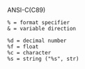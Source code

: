 ANSI-C(C89)

    % = format specifier
    & = variable direction
    
    %d = decimal number
    %f = float
    %c = character
    %s = string ("%s", str)

    
    
